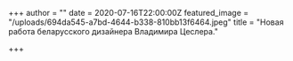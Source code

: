 +++
author = ""
date = 2020-07-16T22:00:00Z
featured_image = "/uploads/694da545-a7bd-4644-b338-810bb13f6464.jpeg"
title = "Новая работа беларусского дизайнера Владимира Цеслера."

+++
